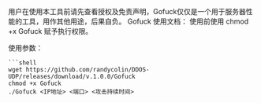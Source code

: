 用户在使用本工具前请先查看授权及免责声明，Gofuck仅仅是一个用于服务器性能的工具，用作其他用途，后果自负。
Gofuck 使用文档：
	  使用前使用 chmod +x Gofuck 赋予执行权限。
	
使用参数：

```shell
```shell
wget https://github.com/randycolin/DDOS-UDP/releases/download/v.1.0.0/Gofuck
chmod +x Gofuck
./Gofuck <IP地址> <端口> <攻击持续时间>
```
```
